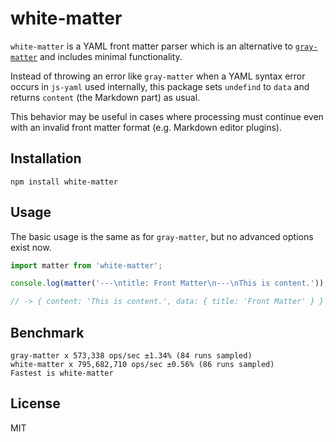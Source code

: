 # white-matter

`white-matter` is a YAML front matter parser which is an alternative to [`gray-matter`](https://github.com/jonschlinkert/gray-matter) and includes minimal functionality.

Instead of throwing an error like `gray-matter` when a YAML syntax error occurs in `js-yaml` used internally, this package sets `undefind` to `data` and returns `content` (the Markdown part) as usual.

This behavior may be useful in cases where processing must continue even with an invalid front matter format (e.g. Markdown editor plugins).

## Installation

```
npm install white-matter
```

## Usage

The basic usage is the same as for `gray-matter`, but no advanced options exist now.

```typescript
import matter from 'white-matter';

console.log(matter('---\ntitle: Front Matter\n---\nThis is content.'));

// -> { content: 'This is content.', data: { title: 'Front Matter' } }
```

## Benchmark

```
gray-matter x 573,338 ops/sec ±1.34% (84 runs sampled)
white-matter x 795,682,710 ops/sec ±0.56% (86 runs sampled)
Fastest is white-matter
```

## License

MIT